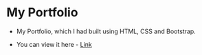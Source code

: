 # My Portfolio
- My Portfolio, which I had built using HTML, CSS and Bootstrap.

- You can view it here - [Link](https://prabhu30.github.io/portfolio)
